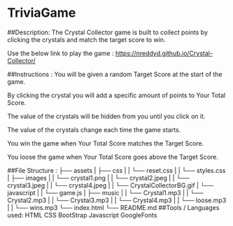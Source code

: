 # TriviaGame

##Description:
The Crystal Collector game is built to collect points by clicking the crystals and match the target score to win.

Use the below link to play the game : https://nreddyd.github.io/Crystal-Collector/

##Instructions :
You will be given a random Target Score at the start of the game.

By clicking the crystal you will add a specific amount of points to Your Total Score.

The value of the crystals will be hidden from you until you click on it.

The value of the crystals change each time the game starts.

You win the game when Your Total Score matches the Target Score.

You loose the game when Your Total Score goes above the Target Score.

##File Structure :
├── assets
|  ├── css
|  |  └── reset.css
|  |  └── styles.css
|  ├── images
|  |  └── crystal1.png
|  |  └── crystal2.jpeg
|  |  └── crystal3.jpeg
|  |  └── crystal4.jpeg
|  |  └── CrystalCollectorBG.gif
|  └── javascript
|  |  └── game.js
|  ├── music
|  |  └── Crystal1.mp3
|  |  └── Crystal2.mp3
|  |  └── Crystal3.mp3
|  |  └── Crystal4.mp3
|  |  └── loose.mp3
|  |  └── wins.mp3
└── index.html
└── README.md
##Tools / Languages used:
HTML
CSS
BootStrap
Javascript
GoogleFonts
